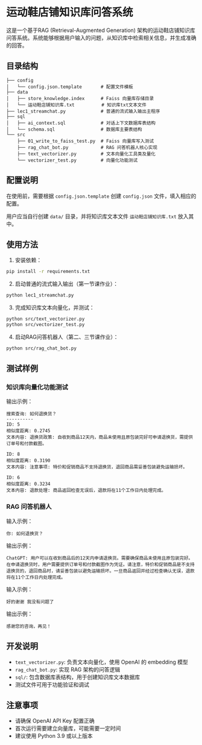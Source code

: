 # 运动鞋店铺知识库问答系统

这是一个基于RAG (Retrieval-Augmented Generation) 架构的运动鞋店铺知识库问答系统。系统能够根据用户输入的问题，从知识库中检索相关信息，并生成准确的回答。

## 目录结构

```
├── config
│   └── config.json.template       # 配置文件模板
├── data
│   ├── store_knowledge.index      # Faiss 向量库存储目录
│   └── 运动鞋店铺知识库.txt          # 知识库txt文本文件
├── lec1_streamchat.py             # 普通的流式输入输出主程序
├── sql
│   ├── ai_context.sql             # 对话上下文数据库表结构
│   └── schema.sql                 # 数据库主要表结构
└── src
    ├── 01_write_to_faiss_test.py  # Faiss 向量库写入测试
    ├── rag_chat_bot.py            # RAG 问答机器人核心实现
    ├── text_vectorizer.py         # 文本向量化工具类及量化
    └── vectorizer_test.py         # 向量化功能测试
```

## 配置说明

在使用前，需要根据 `config.json.template` 创建 `config.json` 文件，填入相应的配置。

用户应当自行创建 `data/` 目录，并将知识库文本文件 `运动鞋店铺知识库.txt` 放入其中。

## 使用方法

1. 安装依赖：
```bash
pip install -r requirements.txt
```

2. 启动普通的流式输入输出（第一节课作业）：
```bash
python lec1_streamchat.py
```

3. 完成知识库文本向量化，并测试：
```bash
python src/text_vectorizer.py
python src/vectorizer_test.py
```

4. 启动RAG问答机器人（第二、三节课作业）：
```bash
python src/rag_chat_bot.py
```

## 测试样例

### 知识库向量化功能测试
输出示例：
```
搜索查询: 如何退换货？
----------
ID: 5
相似度距离: 0.2745
文本内容: 退换货政策: 自收到商品12天内，商品未使用且原包装完好可申请退换货，需提供订单号和付款截图。

ID: 8
相似度距离: 0.3190
文本内容: 注意事项: 特价和促销商品不支持退换货，退回商品需妥善包装避免运输损坏。

ID: 6
相似度距离: 0.3234
文本内容: 退款处理: 商品返回检查无误后，退款将在11个工作日内处理完成。
```

### RAG 问答机器人
输入示例：
```
你: 如何退换货？
```

输出示例：
```
ChatGPT: 用户可以在收到商品后的12天内申请退换货。需要确保商品未使用且原包装完好。在申请退换货时，用户需要提供订单号和付款截图作为凭证。请注意，特价和促销商品是不支持退换货的，退回商品时，请妥善包装以避免运输损坏。一旦商品返回并经过检查确认无误，退款将在11个工作日内处理完成。
```

输入示例：
```
好的谢谢 我没有问题了
```

输出示例：
```
感谢您的咨询，再见！
```

## 开发说明

- `text_vectorizer.py`: 负责文本向量化，使用 OpenAI 的 embedding 模型
- `rag_chat_bot.py`: 实现 RAG 架构的问答逻辑
- `sql/`: 包含数据库表结构，用于创建知识库文本数据库
- 测试文件可用于功能验证和调试

## 注意事项

- 请确保 OpenAI API Key 配置正确
- 首次运行需要建立向量库，可能需要一定时间
- 建议使用 Python 3.9 或以上版本